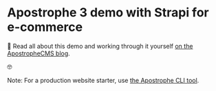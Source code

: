 # Apostrophe 3 demo with Strapi for e-commerce

👀 Read all about this demo and working through it yourself [on the ApostropheCMS blog](https://apostrophecms.com/blog/using-snipcart-and-apostrophe-for-simple-e-commerce).

🤓

Note: For a production website starter, use [the Apostrophe CLI tool](https://v3.docs.apostrophecms.org/guide/setting-up.html#the-apostrophe-cli-tool).